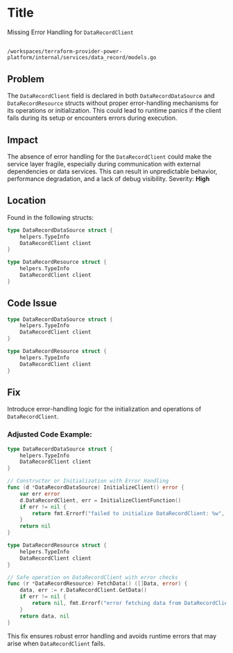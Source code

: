 # Title

Missing Error Handling for `DataRecordClient`

##

`/workspaces/terraform-provider-power-platform/internal/services/data_record/models.go`

## Problem

The `DataRecordClient` field is declared in both `DataRecordDataSource` and `DataRecordResource` structs without proper error-handling mechanisms for its operations or initialization. This could lead to runtime panics if the client fails during its setup or encounters errors during execution.

## Impact

The absence of error handling for the `DataRecordClient` could make the service layer fragile, especially during communication with external dependencies or data services. This can result in unpredictable behavior, performance degradation, and a lack of debug visibility. Severity: **High**

## Location

Found in the following structs:
```go
type DataRecordDataSource struct {
	helpers.TypeInfo
	DataRecordClient client
}

type DataRecordResource struct {
	helpers.TypeInfo
	DataRecordClient client
}
```

## Code Issue

```go
type DataRecordDataSource struct {
	helpers.TypeInfo
	DataRecordClient client
}

type DataRecordResource struct {
	helpers.TypeInfo
	DataRecordClient client
}
```

## Fix

Introduce error-handling logic for the initialization and operations of `DataRecordClient`.

### Adjusted Code Example:
```go
type DataRecordDataSource struct {
	helpers.TypeInfo
	DataRecordClient client
}

// Constructor or Initialization with Error Handling
func (d *DataRecordDataSource) InitializeClient() error {
	var err error
	d.DataRecordClient, err = InitializeClientFunction()
	if err != nil {
		return fmt.Errorf("failed to initialize DataRecordClient: %w", err)
	}
	return nil
}

type DataRecordResource struct {
	helpers.TypeInfo
	DataRecordClient client
}

// Safe operation on DataRecordClient with error checks
func (r *DataRecordResource) FetchData() ([]Data, error) {
	data, err := r.DataRecordClient.GetData()
	if err != nil {
		return nil, fmt.Errorf("error fetching data from DataRecordClient: %w", err)
	}
	return data, nil
}
```

This fix ensures robust error handling and avoids runtime errors that may arise when `DataRecordClient` fails.

